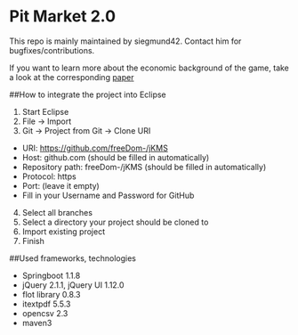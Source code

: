 Pit Market 2.0
==============

This repo is mainly maintained by siegmund42. Contact him for bugfixes/contributions.

If you want to learn more about the economic background of the game, take a look at the corresponding [paper](http://www.qucosa.de/fileadmin/data/qucosa/documents/21069/CEPIE_WP_04_2016-1.pdf)


##How to integrate the project into Eclipse

1. Start Eclipse
2. File -> Import
3. Git -> Project from Git -> Clone URI
  * URI: https://github.com/freeDom-/jKMS
  * Host: github.com (should be filled in automatically)
  * Repository path: freeDom-/jKMS (should be filled in automatically)
  * Protocol: https
  * Port: (leave it empty)
  * Fill in your Username and Password for GitHub
4. Select all branches
5. Select a directory your project should be cloned to
6. Import existing project
7. Finish


##Used frameworks, technologies

*	Springboot 1.1.8
*	jQuery 2.1.1, jQuery UI 1.12.0
*	flot library 0.8.3
*	itextpdf 5.5.3
*	opencsv 2.3
*	maven3
